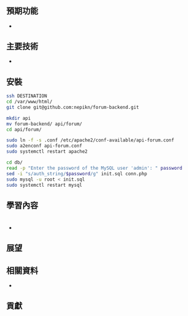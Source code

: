 #

## 預期功能

-

## 主要技術

-

## 安裝

```bash
ssh DESTINATION
cd /var/www/html/
git clone git@github.com:nepikn/forum-backend.git

mkdir api
mv forum-backend/ api/forum/
cd api/forum/

sudo ln -f -s .conf /etc/apache2/conf-available/api-forum.conf
sudo a2enconf api-forum.conf
sudo systemctl restart apache2

cd db/
read -p "Enter the password of the MySQL user 'admin': " password
sed -i "s/auth_string/$password/g" init.sql conn.php
sudo mysql -u root < init.sql
sudo systemctl restart mysql
```

## 學習內容

###

```javascript

```

-

## 展望

## 相關資料

- []()

## 貢獻
